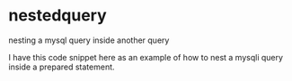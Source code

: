 # nestedquery
nesting a mysql query inside another query

I have this code snippet here as an example of how to nest a mysqli query inside a prepared statement.
